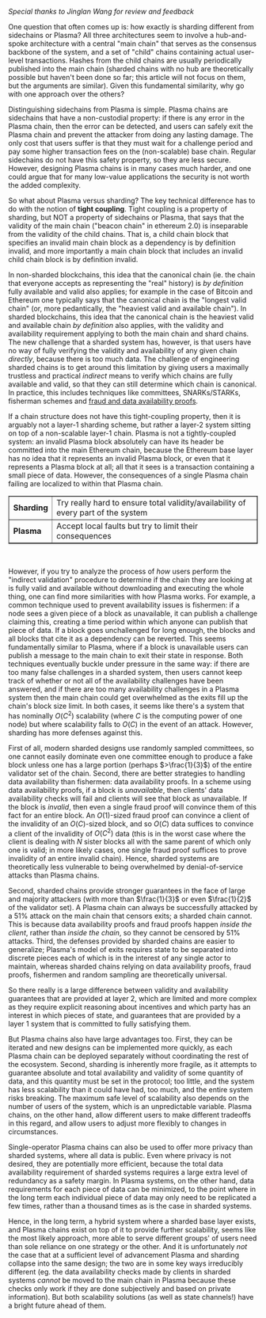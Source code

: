 [category]: <> (General)
[date]: <> (2019/06/12)
[title]: <> (Sidechains vs Plasma vs Sharding)
[pandoc]: <> (--mathjax)


_Special thanks to Jinglan Wang for review and feedback_

One question that often comes up is: how exactly is sharding different from sidechains or Plasma? All three architectures seem to involve a hub-and-spoke architecture with a central "main chain" that serves as the consensus backbone of the system, and a set of "child" chains containing actual user-level transactions. Hashes from the child chains are usually periodically published into the main chain (sharded chains with no hub are theoretically possible but haven't been done so far; this article will not focus on them, but the arguments are similar). Given this fundamental similarity, why go with one approach over the others?

Distinguishing sidechains from Plasma is simple. Plasma chains are sidechains that have a non-custodial property: if there is any error in the Plasma chain, then the error can be detected, and users can safely exit the Plasma chain and prevent the attacker from doing any lasting damage. The only cost that users suffer is that they must wait for a challenge period and pay some higher transaction fees on the (non-scalable) base chain. Regular sidechains do not have this safety property, so they are less secure. However, designing Plasma chains is in many cases much harder, and one could argue that for many low-value applications the security is not worth the added complexity.

So what about Plasma versus sharding? The key technical difference has to do with the notion of **tight coupling**. Tight coupling is a property of sharding, but NOT a property of sidechains or Plasma, that says that the validity of the main chain ("beacon chain" in ethereum 2.0) is inseparable from the validity of the child chains. That is, a child chain block that specifies an invalid main chain block as a dependency is by definition invalid, and more importantly a main chain block that includes an invalid child chain block is by definition invalid.

In non-sharded blockchains, this idea that the canonical chain (ie. the chain that everyone accepts as representing the "real" history) is _by definition_ fully available and valid also applies; for example in the case of Bitcoin and Ethereum one typically says that the canonical chain is the "longest valid chain" (or, more pedantically, the "heaviest valid and available chain"). In sharded blockchains, this idea that the canonical chain is the heaviest valid and available chain _by definition_ also applies, with the validity and availability requirement applying to both the main chain and shard chains. The new challenge that a sharded system has, however, is that users have no way of fully verifying the validity and availability of any given chain _directly_, because there is too much data. The challenge of engineering sharded chains is to get around this limitation by giving users a maximally trustless and practical _indirect_ means to verify which chains are fully available and valid, so that they can still determine which chain is canonical. In practice, this includes techniques like committees, SNARKs/STARKs, fisherman schemes and [fraud and data availability proofs](https://arxiv.org/abs/1809.09044).

If a chain structure does not have this tight-coupling property, then it is arguably not a layer-1 sharding scheme, but rather a layer-2 system sitting on top of a non-scalable layer-1 chain. Plasma is not a tightly-coupled system: an invalid Plasma block absolutely can have its header be committed into the main Ethereum chain, because the Ethereum base layer has no idea that it represents an invalid Plasma block, or even that it represents a Plasma block at all; all that it sees is a transaction containing a small piece of data. However, the consequences of a single Plasma chain failing are localized to within that Plasma chain.

<center>
<table border="1">
<tr><td><b>Sharding</b></td><td>Try really hard to ensure total validity/availability of every part of the system</td></tr>
<tr><td><b>Plasma</b></td><td>Accept local faults but try to limit their consequences</td></tr>
</table>
</center>
<br>

However, if you try to analyze the process of _how_ users perform the "indirect validation" procedure to determine if the chain they are looking at is fully valid and available without downloading and executing the whole thing, one can find more similarities with how Plasma works. For example, a common technique used to prevent availability issues is fishermen: if a node sees a given piece of a block as unavailable, it can publish a challenge claiming this, creating a time period within which anyone can publish that piece of data. If a block goes unchallenged for long enough, the blocks and all blocks that cite it as a dependency can be reverted. This seems fundamentally similar to Plasma, where if a block is unavailable users can publish a message to the main chain to exit their state in response. Both techniques eventually buckle under pressure in the same way: if there are too many false challenges in a sharded system, then users cannot keep track of whether or not all of the availability challenges have been answered, and if there are too many availability challenges in a Plasma system then the main chain could get overwhelmed as the exits fill up the chain's block size limit. In both cases, it seems like there's a system that has nominally $O(C^2)$ scalability (where $C$ is the computing power of one node) but where scalability falls to $O(C)$ in the event of an attack. However, sharding has more defenses against this.

First of all, modern sharded designs use randomly sampled committees, so one cannot easily dominate even one committee enough to produce a fake block unless one has a large portion (perhaps $>\frac{1}{3}$) of the entire validator set of the chain. Second, there are better strategies to handling data availability than fishermen: data availability proofs. In a scheme using data availability proofs, if a block is _unavailable_, then clients' data availability checks will fail and clients will see that block as unavailable. If the block is _invalid_, then even a single fraud proof will convince them of this fact for an entire block. An $O(1)$-sized fraud proof can convince a client of the invalidity of an $O(C)$-sized block, and so $O(C)$ data suffices to convince a client of the invalidity of $O(C^2)$ data (this is in the worst case where the client is dealing with $N$ sister blocks all with the same parent of which only one is valid; in more likely cases, one single fraud proof suffices to prove invalidity of an entire invalid chain). Hence, sharded systems are theoretically less vulnerable to being overwhelmed by denial-of-service attacks than Plasma chains.

Second, sharded chains provide stronger guarantees in the face of large and majority attackers (with more than $\frac{1}{3}$ or even $\frac{1}{2}$ of the validator set). A Plasma chain can always be successfully attacked by a 51% attack on the main chain that censors exits; a sharded chain cannot. This is because data availability proofs and fraud proofs happen _inside the client_, rather than _inside the chain_, so they cannot be censored by 51% attacks. Third, the defenses provided by sharded chains are easier to generalize; Plasma's model of exits requires state to be separated into discrete pieces each of which is in the interest of any single actor to maintain, whereas sharded chains relying on data availability proofs, fraud proofs, fishermen and random sampling are theoretically universal.

So there really is a large difference between validity and availability guarantees that are provided at layer 2, which are limited and more complex as they require explicit reasoning about incentives and which party has an interest in which pieces of state, and guarantees that are provided by a layer 1 system that is committed to fully satisfying them.

But Plasma chains also have large advantages too. First, they can be iterated and new designs can be implemented more quickly, as each Plasma chain can be deployed separately without coordinating the rest of the ecosystem. Second, sharding is inherently more fragile, as it attempts to guarantee absolute and total availability and validity of some quantity of data, and this quantity must be set in the protocol; too little, and the system has less scalability than it could have had, too much, and the entire system risks breaking. The maximum safe level of scalability also depends on the number of users of the system, which is an unpredictable variable. Plasma chains, on the other hand, allow different users to make different tradeoffs in this regard, and allow users to adjust more flexibly to changes in circumstances.

Single-operator Plasma chains can also be used to offer more privacy than sharded systems, where all data is public. Even where privacy is not desired, they are potentially more efficient, because the total data availability requirement of sharded systems requires a large extra level of redundancy as a safety margin. In Plasma systems, on the other hand, data requirements for each piece of data can be minimized, to the point where in the long term each individual piece of data may only need to be replicated a few times, rather than a thousand times as is the case in sharded systems.

Hence, in the long term, a hybrid system where a sharded base layer exists, and Plasma chains exist on top of it to provide further scalability, seems like the most likely approach, more able to serve different groups' of users need than sole reliance on one strategy or the other. And it is unfortunately _not_ the case that at a sufficient level of advancement Plasma and sharding collapse into the same design; the two are in some key ways irreducibly different (eg. the data availability checks made by clients in sharded systems _cannot_ be moved to the main chain in Plasma because these checks only work if they are done subjectively and based on private information). But both scalability solutions (as well as state channels!) have a bright future ahead of them.

